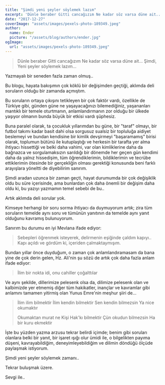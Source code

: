 ```yaml
---
title: "Şimdi yeni şeyler söylemek lazım"
excerpt: 'Dünle beraber Gitti cancağızım Ne kadar söz varsa düne ait... Şimdi, Yeni şeyler söylemek lazım...'
date: "2017-12-27"
coverImage: "assets/images/pexels-photo-189349.jpeg"
author:
  name: Ender
  picture: "/assets/blog/authors/ender.jpg"
ogImage:
  url: "assets/images/pexels-photo-189349.jpeg"
---
```


> Dünle beraber Gitti cancağızım Ne kadar söz varsa düne ait... Şimdi, Yeni şeyler söylemek lazım...

Yazmayalı bir seneden fazla zaman olmuş..

Bu blogu, hayata bakışımın çok köklü bir değişimden geçtiği, aklımda deli soruların olduğu bir zamanda açmıştım.

Bu soruların ortaya çıkışını tetikleyen bir çok faktör vardı, özellikle de Türkiye gibi, günden güne ne yaşayacağınızı bilemediğiniz, yaşananları mantıklı bir temele oturtmanın, anlamlandırmanın zor olduğu bir ülkede yaşıyor olmanın bunda büyük bir etkisi vardı şüphesiz.

Buna paralel olarak, ta çocukluk yıllarımdan bu güne, bir "taraf" olmayı, bir futbol takımı kadar basit dahi olsa sorgusuz sualsiz bir topluluğa aidiyet beslemeyi ve bundan kendisine bir kimlik devşirmeyi "başaramamış" birisi olarak, toplumun bütünü ile kutuplaştığı ve herkesin bir tarafta yer alma ihtiyacı hissettiği ve belki daha vahimi, var olan kimliklerine daha da bağnazca ve sorgulamaksızın sarıldığı bir dönemde her geçen gün kendimi daha da yalnız hissedişim, tüm öğrendiklerimin, bildiklerimin ve tecrübe ettiklerimin ötesinde bir gerçekliğin olması gerektiği konusunda beni farklı arayışlara yöneltti de diyebilirim sanırım.

Şimdi aradan uzunca bir zaman geçti, hayat durumumda bir çok değişiklik oldu bu süre içerisinde, ama bunlardan çok daha önemli bir değişim daha oldu ki, bu yazıyı yazmamın temel sebebi de bu..

Artık aklımda deli sorular yok.

Kimseye herhangi bir soru sorma ihtiyacı da duymuyorum artık; zira tüm soruların temelde aynı soru ve tümünün yanıtının da temelde aynı yanıt olduğunu kavramış bulunuyorum.

Sanırım bu durumu en iyi Mevlana ifade ediyor:

> Sebepleri öğrenmek isteyerek, delirmenin eşiğinde çaldım kapıyı.. Kapı açıldı ve gördüm ki, içeriden çalmaktaymışım.

Bundan yıllar önce duyduğum, o zaman çok anlamlandıramasam da bana yine de çok derin gelen, Hz. Ali'nin şu sözü de artık çok daha fazla anlam ifade ediyor:

> İlim bir nokta idi, onu cahiller çoğalttılar

Ve aynı şekilde, dillerimize pelesenk olsa da, dilimize pelesenk olan ve kalbimizde yer etmemiş diğer tüm hakikatler, inançlar ve kavramlar gibi anlamını tamamen yitirmiş olan Yunus Emre'nin meşhur şiiri de...

> İlim ilim bilmektir İlim kendin bilmektir Sen kendin bilmezsin Ya nice okumaktır
> 
> Okumaktan murat ne Kişi Hak'kı bilmektir Çün okudun bilmezsin Ha bir kuru ekmektir

İşte bu yüzden yazma arzusu tekrar belirdi içimde; benim gibi soruları olanlara belki bir yanıt, bir işaret ışığı olur ümidi ile, o bilgelikten payıma düşeni, kavrayabildiğim, deneyimleyebildiğim ve dilimin döndüğü ölçüde paylaşmak istiyorum.

Şimdi yeni şeyler söylemek zamanı..

Tekrar buluşmak üzere.

Sevgi ile..

